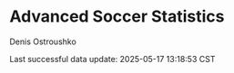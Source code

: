 # Advanced Soccer Statistics
Denis Ostroushko

<!-- gfm -->

Last successful data update: 2025-05-17 13:18:53 CST
